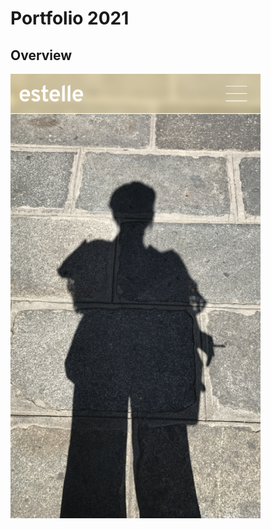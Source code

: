 # Portfolio 2021

## Overview

<img src="/docs/img/portfolio-project-overview-1.png" width="400" aria-hidden="true" />
